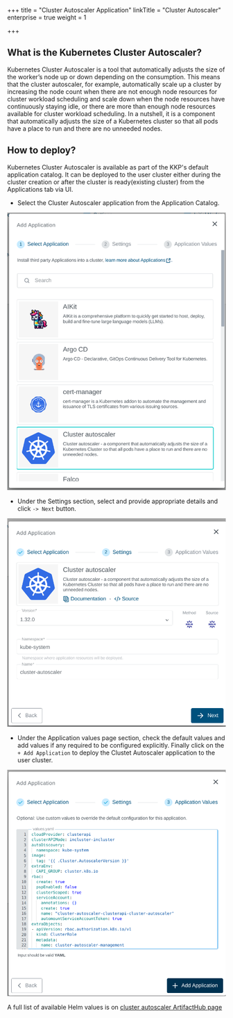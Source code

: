 +++
title = "Cluster Autoscaler Application"
linkTitle = "Cluster Autoscaler"
enterprise = true
weight = 1

+++

## What is the Kubernetes Cluster Autoscaler?

Kubernetes Cluster Autoscaler is a tool that automatically adjusts the size of the worker’s node up or down depending on the consumption. This means that the cluster autoscaler, for example, automatically scale up a cluster by increasing the node count when there are not enough node resources for cluster workload scheduling and scale down when the node resources have continuously staying idle, or there are more than enough node resources available for cluster workload scheduling. In a nutshell, it is a component that automatically adjusts the size of a Kubernetes cluster so that all pods have a place to run and there are no unneeded nodes.

## How to deploy?

Kubernetes Cluster Autoscaler is available as part of the KKP's default application catalog.
It can be deployed to the user cluster either during the cluster creation or after the cluster is ready(existing cluster) from the Applications tab via UI.

- Select the Cluster Autoscaler application from the Application Catalog.

![Select Cluster Autoscaler Application](01-select-application-cluster-autoscaler-app.png)

- Under the Settings section, select and provide appropriate details and click `-> Next` button.

![Settings for Cluster Autoscaler Application](02-settings-cluster-autoscaler-app.png)

- Under the Application values page section, check the default values and add values if any required to be configured explicitly. Finally click on the `+ Add Application` to deploy the Clustet Autoscaler application to the user cluster.

![Application Values for Cluster Autoscaler Application](03-applicationvalues-cluster-autoscaler-app.png)

A full list of available Helm values is on [cluster autoscaler ArtifactHub page](https://artifacthub.io/packages/helm/cluster-autoscaler/cluster-autoscaler)
